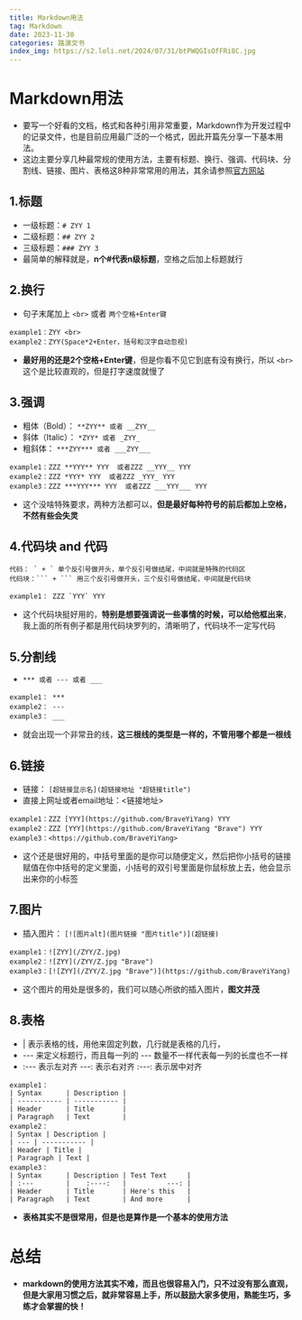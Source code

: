 ```yaml
---
title: Markdown用法
tag: Markdown
date: 2023-11-30
categories: 路演文书
index_img: https://s2.loli.net/2024/07/31/btPWQGIsOfFRi8C.jpg
---
```


# Markdown用法
- 要写一个好看的文档，格式和各种引用非常重要，Markdown作为开发过程中的记录文件，也是目前应用最广泛的一个格式，因此开篇先分享一下基本用法。
- 这边主要分享几种最常规的使用方法，主要有标题、换行、强调、代码块、分割线、链接、图片、表格这8种非常常用的用法，其余请参照[官方网站](https://markdown.com.cn)
## 1.标题
- 一级标题：`# ZYY 1`
- 二级标题：`## ZYY 2`
- 三级标题：`### ZYY 3`
- 最简单的解释就是，**n个#代表n级标题**，空格之后加上标题就行
## 2.换行
- 句子末尾加上 `<br>` 或者 `两个空格+Enter键`
```
example1：ZYY <br>
example2：ZYY(Space*2+Enter，括号和汉字自动忽视)
```
- **最好用的还是2个空格+Enter键**，但是你看不见它到底有没有换行，所以 `<br>` 这个是比较直观的，但是打字速度就慢了
## 3.强调
- 粗体（Bold）： `**ZYY** 或者 __ZYY__`
- 斜体（Italic）： `*ZYY* 或者 _ZYY_`
- 粗斜体： `***ZYY*** 或者 ___ZYY___`
```
example1：ZZZ **YYY** YYY  或者ZZZ __YYY__ YYY
example2：ZZZ *YYY* YYY  或者ZZZ _YYY_ YYY
example3：ZZZ ***YYY*** YYY  或者ZZZ ___YYY___ YYY
```
- 这个没啥特殊要求，两种方法都可以，**但是最好每种符号的前后都加上空格，不然有些会失灵**
## 4.代码块 and 代码
```
代码： ` + ` 单个反引号做开头，单个反引号做结尾，中间就是特殊的代码区
代码块：``` + ``` 用三个反引号做开头，三个反引号做结尾，中间就是代码块

example1： ZZZ `YYY` YYY
```
- 这个代码块挺好用的，**特别是想要强调说一些事情的时候，可以给他框出来**，我上面的所有例子都是用代码块罗列的，清晰明了，代码块不一定写代码
## 5.分割线
-  `*** 或者 --- 或者 ___`
```
example1： ***
example2： ---
example3： ___
```
- 就会出现一个非常丑的线，**这三根线的类型是一样的，不管用哪个都是一根线**
## 6.链接
- 链接： `[超链接显示名](超链接地址 "超链接title")`
- 直接上网址或者email地址：<链接地址>
```
example1：ZZZ [YYY](https://github.com/BraveYiYang) YYY
example2：ZZZ [YYY](https://github.com/BraveYiYang "Brave") YYY
example3：<https://github.com/BraveYiYang>
```
- 这个还是很好用的，中括号里面的是你可以随便定义，然后把你小括号的链接赋值在你中括号的定义里面，小括号的双引号里面是你鼠标放上去，他会显示出来你的小标签
## 7.图片
- 插入图片： `[![图片alt](图片链接 "图片title")](超链接)`
```
example1：![ZYY](/ZYY/Z.jpg)
example2：![ZYY](/ZYY/Z.jpg "Brave")
example3：[![ZYY](/ZYY/Z.jpg "Brave")](https://github.com/BraveYiYang)
```
- 这个图片的用处是很多的，我们可以随心所欲的插入图片，**图文并茂**
## 8.表格
-  | 表示表格的线，用他来固定列数，几行就是表格的几行，
- --- 来定义标题行，而且每一列的 --- 数量不一样代表每一列的长度也不一样
- :--- 表示左对齐 ---: 表示右对齐 :---: 表示居中对齐
```
example1：
| Syntax      | Description |
| ----------- | ----------- |
| Header      | Title       |
| Paragraph   | Text        |
example2：
| Syntax | Description |
| --- | ----------- |
| Header | Title |
| Paragraph | Text |
example3：
| Syntax      | Description | Test Text     |
| :---        |    :----:   |          ---: |
| Header      | Title       | Here's this   |
| Paragraph   | Text        | And more      |
```
- **表格其实不是很常用，但是也是算作是一个基本的使用方法**
# 总结
- **markdown的使用方法其实不难，而且也很容易入门，只不过没有那么直观，但是大家用习惯之后，就非常容易上手，所以鼓励大家多使用，熟能生巧，多练才会掌握的快！**